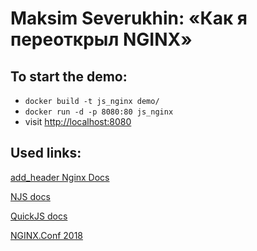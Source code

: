 # Maksim Severukhin: «Как я переоткрыл NGINX»

## To start the demo:

- `docker build -t js_nginx demo/`
- `docker run -d -p 8080:80 js_nginx`
- visit <http://localhost:8080>

## Used links:

[add_header Nginx Docs](https://nginx.org/en/docs/http/ngx_http_headers_module.html#add_header)

[NJS docs](https://nginx.org/ru/docs/njs/compatibility.html)

[QuickJS docs](https://bellard.org/quickjs/)

[NGINX.Conf 2018](https://youtu.be/Jc_L6UffFOs)